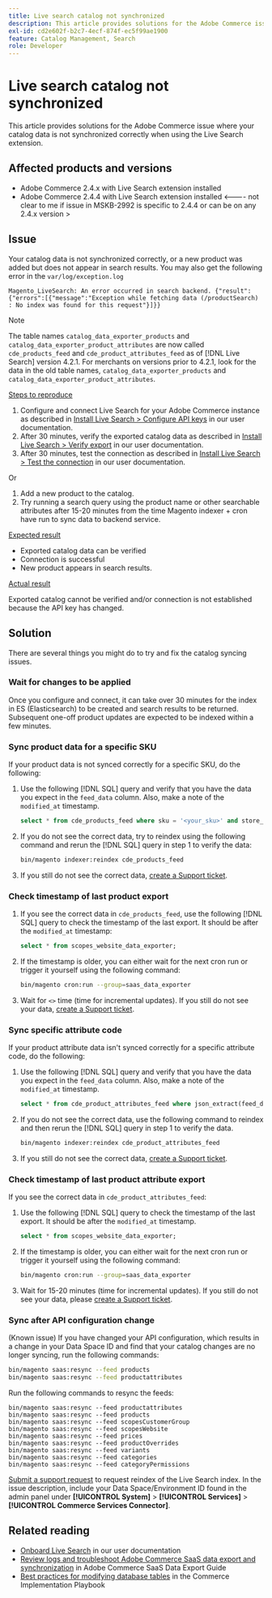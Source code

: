 ```yaml
---
title: Live search catalog not synchronized
description: This article provides solutions for the Adobe Commerce issue where your catalog data is not synchronized correctly when using the Live Search extension.
exl-id: cd2e602f-b2c7-4ecf-874f-ec5f99ae1900
feature: Catalog Management, Search
role: Developer
---
```

# Live search catalog not synchronized

This article provides solutions for the Adobe Commerce issue where your catalog data is not synchronized correctly when using the Live Search extension.

## Affected products and versions

* Adobe Commerce 2.4.x with Live Search extension installed
* Adobe Commerce 2.4.4 with Live Search extension installed
<---- not clear to me if issue in MSKB-2992 is specific to 2.4.4 or can be on any 2.4.x version >

## Issue

Your catalog data is not synchronized correctly, or a new product was added but does not appear in search results. You may also get the following error in the `var/log/exception.log`

``Magento_LiveSearch: An error occurred in search backend. {"result":{"errors":[{"message":"Exception while fetching data (/productSearch) : No index was found for this request"}]}}``

>[!NOTE]
>
>The table names `catalog_data_exporter_products` and `catalog_data_exporter_product_attributes` are now called `cde_products_feed` and `cde_product_attributes_feed` as of [!DNL Live Search] version 4.2.1. For merchants on versions prior to 4.2.1, look for the data in the old table names, `catalog_data_exporter_products` and `catalog_data_exporter_product_attributes`.

<u>Steps to reproduce</u>

1. Configure and connect Live Search for your Adobe Commerce instance as described in [Install Live Search > Configure API keys](https://experienceleague.adobe.com/docs/commerce-merchant-services/live-search/onboard/install.html#configure-api-keys) in our user documentation.
1. After 30 minutes, verify the exported catalog data as described in [Install Live Search > Verify export](https://experienceleague.adobe.com/docs/commerce-merchant-services/live-search/onboard/install.html#verify-export) in our user documentation.
1. After 30 minutes, test the connection as described in [Install Live Search > Test the connection](https://experienceleague.adobe.com/docs/commerce-merchant-services/live-search/onboard/install.html#test-connection) in our user documentation.

Or

1. Add a new product to the catalog.
1. Try running a search query using the product name or other searchable attributes after 15-20 minutes from the time Magento indexer + cron have run to sync data to backend service.

<u>Expected result</u>

* Exported catalog data can be verified
* Connection is successful
* New product appears in search results.

<u>Actual result</u>

Exported catalog cannot be verified and/or connection is not established because the API key has changed.

## Solution

There are several things you might do to try and fix the catalog syncing issues.

### Wait for changes to be applied

Once you configure and connect, it can take over 30 minutes for the index in ES (Elasticsearch) to be created and search results to be returned. Subsequent one-off product updates are expected to be indexed within a few minutes.

### Sync product data for a specific SKU

If your product data is not synced correctly for a specific SKU, do the following:

1. Use the following [!DNL SQL] query and verify that you have the data you expect in the `feed_data` column. Also, make a note of the `modified_at` timestamp.

    ```sql
    select * from cde_products_feed where sku = '<your_sku>' and store_view_code = '<your_ store_view_code>';
    ```

1. If you do not see the correct data, try to reindex using the following command and rerun the [!DNL SQL] query in step 1 to verify the data:

    ```bash
    bin/magento indexer:reindex cde_products_feed
    ```

1. If you still do not see the correct data, [create a Support ticket](/help/help-center-guide/help-center/magento-help-center-user-guide.md#submit-ticket).

### Check timestamp of last product export

1. If you see the correct data in `cde_products_feed`, use the following [!DNL SQL] query to check the timestamp of the last export. It should be after the `modified_at` timestamp:

    ```sql
    select * from scopes_website_data_exporter;
    ```

1. If the timestamp is older, you can either wait for the next cron run or trigger it yourself using the following command:

    ```bash
    bin/magento cron:run --group=saas_data_exporter
    ```

1. Wait for `<>` time (time for incremental updates). If you still do not see your data, [create a Support ticket](/help/help-center-guide/help-center/magento-help-center-user-guide.md#submit-ticket).

### Sync specific attribute code

If your product attribute data isn't synced correctly for a specific attribute code, do the following:

1. Use the following [!DNL SQL] query and verify that you have the data you expect in the `feed_data` column. Also, make a note of the `modified_at` timestamp.

    ```sql
    select * from cde_product_attributes_feed where json_extract(feed_data, '$.attributeCode') = '<your_attribute_code>' and store_view_code = '<your_ store_view_code>';
    ```

1. If you do not see the correct data, use the following command to reindex and then rerun the [!DNL SQL] query in step 1 to verify the data.

    ```bash
    bin/magento indexer:reindex cde_product_attributes_feed
    ```

1. If you still do not see the correct data, [create a Support ticket](/help/help-center-guide/help-center/magento-help-center-user-guide.md#submit-ticket).

### Check timestamp of last product attribute export

If you see the correct data in `cde_product_attributes_feed`:

1. Use the following [!DNL SQL] query to check the timestamp of the last export. It should be after the `modified_at` timestamp.

    ```sql
    select * from scopes_website_data_exporter;
    ```

1. If the timestamp is older, you can either wait for the next cron run or trigger it yourself using the following command:

    ```bash
    bin/magento cron:run --group=saas_data_exporter
    ```

1. Wait for 15-20 minutes (time for incremental updates). If you still do not see your data, please [create a Support ticket](/help/help-center-guide/help-center/magento-help-center-user-guide.md#submit-ticket).

### Sync after API configuration change

(Known issue) If you have changed your API configuration, which results in a change in your Data Space ID and find that your catalog changes are no longer syncing, run the following commands:

```bash
bin/magento saas:resync --feed products
bin/magento saas:resync --feed productattributes
```

Run the following commands to resync the feeds:

```
bin/magento saas:resync --feed productattributes
bin/magento saas:resync --feed products
bin/magento saas:resync --feed scopesCustomerGroup
bin/magento saas:resync --feed scopesWebsite
bin/magento saas:resync --feed prices
bin/magento saas:resync --feed productOverrides
bin/magento saas:resync --feed variants
bin/magento saas:resync --feed categories
bin/magento saas:resync --feed categoryPermissions
```

[Submit a support request](https://experienceleague.adobe.com/home?support-tab=home#support) to request reindex of the Live Search index. In the issue description, include your Data Space/Environment ID found in the admin panel under **[!UICONTROL System]** >  **[!UICONTROL Services]** > **[!UICONTROL Commerce Services Connector]**.

## Related reading

* [Onboard Live Search](https://experienceleague.adobe.com/docs/commerce-merchant-services/live-search/onboard/onboarding-overview.html) in our user documentation
* [Review logs and troubleshoot Adobe Commerce SaaS data export and synchronization](https://experienceleague.adobe.com/en/docs/commerce-merchant-services/saas-data-export/troubleshooting-logging) in Adobe Commerce SaaS Data Export Guide
* [Best practices for modifying database tables](https://experienceleague.adobe.com/en/docs/commerce-operations/implementation-playbook/best-practices/development/modifying-core-and-third-party-tables#why-adobe-recommends-avoiding-modifications) in the Commerce Implementation Playbook
